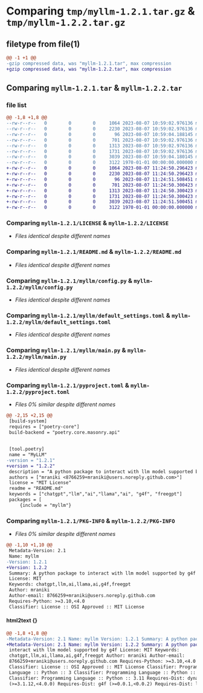 # Comparing `tmp/myllm-1.2.1.tar.gz` & `tmp/myllm-1.2.2.tar.gz`

## filetype from file(1)

```diff
@@ -1 +1 @@
-gzip compressed data, was "myllm-1.2.1.tar", max compression
+gzip compressed data, was "myllm-1.2.2.tar", max compression
```

## Comparing `myllm-1.2.1.tar` & `myllm-1.2.2.tar`

### file list

```diff
@@ -1,8 +1,8 @@
--rw-r--r--   0        0        0     1064 2023-08-07 10:59:02.976136 myllm-1.2.1/LICENSE
--rw-r--r--   0        0        0     2230 2023-08-07 10:59:02.976136 myllm-1.2.1/README.md
--rw-r--r--   0        0        0       96 2023-08-07 10:59:04.188145 myllm-1.2.1/myllm/__init__.py
--rw-r--r--   0        0        0      701 2023-08-07 10:59:02.976136 myllm-1.2.1/myllm/config.py
--rw-r--r--   0        0        0     1313 2023-08-07 10:59:02.976136 myllm-1.2.1/myllm/default_settings.toml
--rw-r--r--   0        0        0     1731 2023-08-07 10:59:02.976136 myllm-1.2.1/myllm/main.py
--rw-r--r--   0        0        0     3039 2023-08-07 10:59:04.180145 myllm-1.2.1/pyproject.toml
--rw-r--r--   0        0        0     3122 1970-01-01 00:00:00.000000 myllm-1.2.1/PKG-INFO
+-rw-r--r--   0        0        0     1064 2023-08-07 11:24:50.296423 myllm-1.2.2/LICENSE
+-rw-r--r--   0        0        0     2230 2023-08-07 11:24:50.296423 myllm-1.2.2/README.md
+-rw-r--r--   0        0        0       96 2023-08-07 11:24:51.508451 myllm-1.2.2/myllm/__init__.py
+-rw-r--r--   0        0        0      701 2023-08-07 11:24:50.300423 myllm-1.2.2/myllm/config.py
+-rw-r--r--   0        0        0     1313 2023-08-07 11:24:50.300423 myllm-1.2.2/myllm/default_settings.toml
+-rw-r--r--   0        0        0     1731 2023-08-07 11:24:50.300423 myllm-1.2.2/myllm/main.py
+-rw-r--r--   0        0        0     3039 2023-08-07 11:24:51.500451 myllm-1.2.2/pyproject.toml
+-rw-r--r--   0        0        0     3122 1970-01-01 00:00:00.000000 myllm-1.2.2/PKG-INFO
```

### Comparing `myllm-1.2.1/LICENSE` & `myllm-1.2.2/LICENSE`

 * *Files identical despite different names*

### Comparing `myllm-1.2.1/README.md` & `myllm-1.2.2/README.md`

 * *Files identical despite different names*

### Comparing `myllm-1.2.1/myllm/config.py` & `myllm-1.2.2/myllm/config.py`

 * *Files identical despite different names*

### Comparing `myllm-1.2.1/myllm/default_settings.toml` & `myllm-1.2.2/myllm/default_settings.toml`

 * *Files identical despite different names*

### Comparing `myllm-1.2.1/myllm/main.py` & `myllm-1.2.2/myllm/main.py`

 * *Files identical despite different names*

### Comparing `myllm-1.2.1/pyproject.toml` & `myllm-1.2.2/pyproject.toml`

 * *Files 0% similar despite different names*

```diff
@@ -2,15 +2,15 @@
 [build-system]
 requires = ["poetry-core"]
 build-backend = "poetry.core.masonry.api"
 
 
 [tool.poetry]
 name = "MyLLM"
-version = "1.2.1"
+version = "1.2.2"
 description = "A python package to interact with llm model supported by g4f"
 authors = ["mraniki <8766259+mraniki@users.noreply.github.com>"]
 license = "MIT License"
 readme = "README.md"
 keywords = ["chatgpt","llm","ai","llama","ai", "g4f", "freegpt"]
 packages = [
     {include = "myllm"}
```

### Comparing `myllm-1.2.1/PKG-INFO` & `myllm-1.2.2/PKG-INFO`

 * *Files 0% similar despite different names*

```diff
@@ -1,10 +1,10 @@
 Metadata-Version: 2.1
 Name: myllm
-Version: 1.2.1
+Version: 1.2.2
 Summary: A python package to interact with llm model supported by g4f
 License: MIT
 Keywords: chatgpt,llm,ai,llama,ai,g4f,freegpt
 Author: mraniki
 Author-email: 8766259+mraniki@users.noreply.github.com
 Requires-Python: >=3.10,<4.0
 Classifier: License :: OSI Approved :: MIT License
```

#### html2text {}

```diff
@@ -1,8 +1,8 @@
-Metadata-Version: 2.1 Name: myllm Version: 1.2.1 Summary: A python package to
+Metadata-Version: 2.1 Name: myllm Version: 1.2.2 Summary: A python package to
 interact with llm model supported by g4f License: MIT Keywords:
 chatgpt,llm,ai,llama,ai,g4f,freegpt Author: mraniki Author-email:
 8766259+mraniki@users.noreply.github.com Requires-Python: >=3.10,<4.0
 Classifier: License :: OSI Approved :: MIT License Classifier: Programming
 Language :: Python :: 3 Classifier: Programming Language :: Python :: 3.10
 Classifier: Programming Language :: Python :: 3.11 Requires-Dist: dynaconf
 (>=3.1.12,<4.0.0) Requires-Dist: g4f (>=0.0.1,<0.0.2) Requires-Dist: langchain
```

